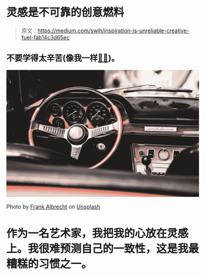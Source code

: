 # 灵感是不可靠的创意燃料

> 原文：<https://medium.com/swlh/inspiration-is-unreliable-creative-fuel-fab14c3d65ec>

## 不要学得太辛苦(像我一样[🤦🏾](https://emojipedia.org/man-facepalming-type-5/))。

![](img/b7a8e4cb08677519af4dffc0ca4e9297.png)

Photo by [Frank Albrecht](https://unsplash.com/photos/0ncoCGNpDOM?utm_source=unsplash&utm_medium=referral&utm_content=creditCopyText) on [Unsplash](https://unsplash.com/search/photos/gas?utm_source=unsplash&utm_medium=referral&utm_content=creditCopyText)

# 作为一名艺术家，我把我的心放在灵感上。我很难预测自己的一致性，这是我最糟糕的习惯之一。